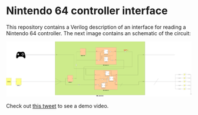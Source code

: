 # Nintendo 64 controller interface

This repository contains a Verilog description of an interface for reading a Nintendo 64 controller. The next image contains an schematic of the circuit:

![](https://github.com/crespum/N64-controller-FPGA/raw/master/docs/N64.png)

Check out [this tweet](https://twitter.com/crespum/status/842413476341518337) to see a demo video.
